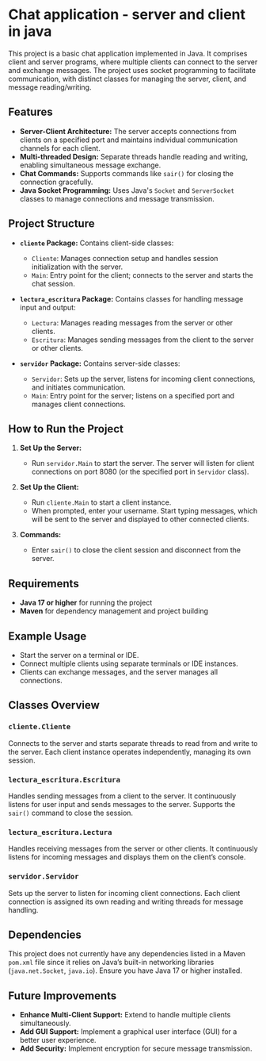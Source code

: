 # Chat application - server and client in java

This project is a basic chat application implemented in Java. It comprises client and server programs, where multiple clients can connect to the server and exchange messages. The project uses socket programming to facilitate communication, with distinct classes for managing the server, client, and message reading/writing.

## Features

- **Server-Client Architecture:** The server accepts connections from clients on a specified port and maintains individual communication channels for each client.
- **Multi-threaded Design:** Separate threads handle reading and writing, enabling simultaneous message exchange.
- **Chat Commands:** Supports commands like `sair()` for closing the connection gracefully.
- **Java Socket Programming:** Uses Java's `Socket` and `ServerSocket` classes to manage connections and message transmission.

## Project Structure

- **`cliente` Package:** Contains client-side classes:
  - `Cliente`: Manages connection setup and handles session initialization with the server.
  - `Main`: Entry point for the client; connects to the server and starts the chat session.

- **`lectura_escritura` Package:** Contains classes for handling message input and output:
  - `Lectura`: Manages reading messages from the server or other clients.
  - `Escritura`: Manages sending messages from the client to the server or other clients.

- **`servidor` Package:** Contains server-side classes:
  - `Servidor`: Sets up the server, listens for incoming client connections, and initiates communication.
  - `Main`: Entry point for the server; listens on a specified port and manages client connections.

## How to Run the Project

1. **Set Up the Server:**
   - Run `servidor.Main` to start the server. The server will listen for client connections on port 8080 (or the specified port in `Servidor` class).

2. **Set Up the Client:**
   - Run `cliente.Main` to start a client instance.
   - When prompted, enter your username. Start typing messages, which will be sent to the server and displayed to other connected clients.

3. **Commands:**
   - Enter `sair()` to close the client session and disconnect from the server.

## Requirements

- **Java 17 or higher** for running the project
- **Maven** for dependency management and project building

## Example Usage

- Start the server on a terminal or IDE.
- Connect multiple clients using separate terminals or IDE instances.
- Clients can exchange messages, and the server manages all connections.

## Classes Overview

### `cliente.Cliente`

Connects to the server and starts separate threads to read from and write to the server. Each client instance operates independently, managing its own session.

### `lectura_escritura.Escritura`

Handles sending messages from a client to the server. It continuously listens for user input and sends messages to the server. Supports the `sair()` command to close the session.

### `lectura_escritura.Lectura`

Handles receiving messages from the server or other clients. It continuously listens for incoming messages and displays them on the client’s console.

### `servidor.Servidor`

Sets up the server to listen for incoming client connections. Each client connection is assigned its own reading and writing threads for message handling.

## Dependencies

This project does not currently have any dependencies listed in a Maven `pom.xml` file since it relies on Java’s built-in networking libraries (`java.net.Socket`, `java.io`). Ensure you have Java 17 or higher installed.

## Future Improvements

- **Enhance Multi-Client Support:** Extend to handle multiple clients simultaneously.
- **Add GUI Support:** Implement a graphical user interface (GUI) for a better user experience.
- **Add Security:** Implement encryption for secure message transmission.